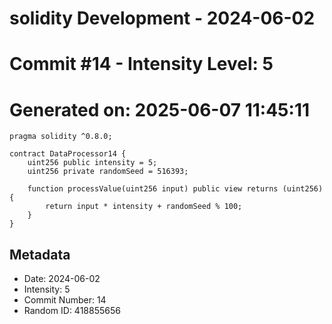 ﻿# solidity Development - 2024-06-02
# Commit #14 - Intensity Level: 5
# Generated on: 2025-06-07 11:45:11
```solidity
pragma solidity ^0.8.0;

contract DataProcessor14 {
    uint256 public intensity = 5;
    uint256 private randomSeed = 516393;

    function processValue(uint256 input) public view returns (uint256) {
        return input * intensity + randomSeed % 100;
    }
}
```
## Metadata
- Date: 2024-06-02
- Intensity: 5
- Commit Number: 14
- Random ID: 418855656
